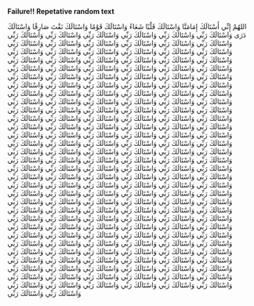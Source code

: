 **Failure!! Repetative random text**

اللهُمْ إِنِّي أَسْتَالَكَ إِمَامَنَّا وَاسْتَالَكَ قَلْبًا شَعَاءً وَاسْتَالَكَ قَوْمًا وَاسْتَالَكَ نَقْتَ صَارِقًا وَاسْتَالَكَ دَرَى وَاسْتَالَكَ رَبِّي وَاسْتَالَكَ رَبِّي وَاسْتَالَكَ رَبِّي وَاسْتَالَكَ رَبِّي وَاسْتَالَكَ رَبِّي وَاسْتَالَكَ رَبِّي وَاسْتَالَكَ رَبِّي وَاسْتَالَكَ رَبِّي وَاسْتَالَكَ رَبِّي وَاسْتَالَكَ رَبِّي وَاسْتَالَكَ رَبِّي وَاسْتَالَكَ رَبِّي وَاسْتَالَكَ رَبِّي وَاسْتَالَكَ رَبِّي وَاسْتَالَكَ رَبِّي وَاسْتَالَكَ رَبِّي وَاسْتَالَكَ رَبِّي وَاسْتَالَكَ رَبِّي وَاسْتَالَكَ رَبِّي وَاسْتَالَكَ رَبِّي وَاسْتَالَكَ رَبِّي وَاسْتَالَكَ رَبِّي وَاسْتَالَكَ رَبِّي وَاسْتَالَكَ رَبِّي وَاسْتَالَكَ رَبِّي وَاسْتَالَكَ رَبِّي وَاسْتَالَكَ رَبِّي وَاسْتَالَكَ رَبِّي وَاسْتَالَكَ رَبِّي وَاسْتَالَكَ رَبِّي وَاسْتَالَكَ رَبِّي وَاسْتَالَكَ رَبِّي وَاسْتَالَكَ رَبِّي وَاسْتَالَكَ رَبِّي وَاسْتَالَكَ رَبِّي وَاسْتَالَكَ رَبِّي وَاسْتَالَكَ رَبِّي وَاسْتَالَكَ رَبِّي وَاسْتَالَكَ رَبِّي وَاسْتَالَكَ رَبِّي وَاسْتَالَكَ رَبِّي وَاسْتَالَكَ رَبِّي وَاسْتَالَكَ رَبِّي وَاسْتَالَكَ رَبِّي وَاسْتَالَكَ رَبِّي وَاسْتَالَكَ رَبِّي وَاسْتَالَكَ رَبِّي وَاسْتَالَكَ رَبِّي وَاسْتَالَكَ رَبِّي وَاسْتَالَكَ رَبِّي وَاسْتَالَكَ رَبِّي وَاسْتَالَكَ رَبِّي وَاسْتَالَكَ رَبِّي وَاسْتَالَكَ رَبِّي وَاسْتَالَكَ رَبِّي وَاسْتَالَكَ رَبِّي وَاسْتَالَكَ رَبِّي وَاسْتَالَكَ رَبِّي وَاسْتَالَكَ رَبِّي وَاسْتَالَكَ رَبِّي وَاسْتَالَكَ رَبِّي وَاسْتَالَكَ رَبِّي وَاسْتَالَكَ رَبِّي وَاسْتَالَكَ رَبِّي وَاسْتَالَكَ رَبِّي وَاسْتَالَكَ رَبِّي وَاسْتَالَكَ رَبِّي وَاسْتَالَكَ رَبِّي وَاسْتَالَكَ رَبِّي وَاسْتَالَكَ رَبِّي وَاسْتَالَكَ رَبِّي وَاسْتَالَكَ رَبِّي وَاسْتَالَكَ رَبِّي وَاسْتَالَكَ رَبِّي وَاسْتَالَكَ رَبِّي وَاسْتَالَكَ رَبِّي وَاسْتَالَكَ رَبِّي وَاسْتَالَكَ رَبِّي وَاسْتَالَكَ رَبِّي وَاسْتَالَكَ رَبِّي وَاسْتَالَكَ رَبِّي وَاسْتَالَكَ رَبِّي وَاسْتَالَكَ رَبِّي وَاسْتَالَكَ رَبِّي وَاسْتَالَكَ رَبِّي وَاسْتَالَكَ رَبِّي وَاسْتَالَكَ رَبِّي وَاسْتَالَكَ رَبِّي وَاسْتَالَكَ رَبِّي وَاسْتَالَكَ رَبِّي وَاسْتَالَكَ رَبِّي وَاسْتَالَكَ رَبِّي وَاسْتَالَكَ رَبِّي وَاسْتَالَكَ رَبِّي وَاسْتَالَكَ رَبِّي وَاسْتَالَكَ رَبِّي وَاسْتَالَكَ رَبِّي وَاسْتَالَكَ رَبِّي وَاسْتَالَكَ رَبِّي وَاسْتَالَكَ رَبِّي وَاسْتَالَكَ رَبِّي وَاسْتَالَكَ رَبِّي وَاسْتَالَكَ رَبِّي وَاسْتَالَكَ رَبِّي وَاسْتَالَكَ رَبِّي وَاسْتَالَكَ رَبِّي وَاسْتَالَكَ رَبِّي وَاسْتَالَكَ رَبِّي وَاسْتَالَكَ رَبِّي وَاسْتَالَكَ رَبِّي وَاسْتَالَكَ رَبِّي وَاسْتَالَكَ رَبِّي وَاسْتَالَكَ رَبِّي وَاسْتَالَكَ رَبِّي وَاسْتَالَكَ رَبِّي وَاسْتَالَكَ رَبِّي وَاسْتَالَكَ رَبِّي وَاسْتَالَكَ رَبِّي وَاسْتَالَكَ رَبِّي وَاسْتَالَكَ رَبِّي وَاسْتَالَكَ رَبِّي وَاسْتَالَكَ رَبِّي وَاسْتَالَكَ رَبِّي وَاسْتَالَكَ رَبِّي وَاسْتَالَكَ رَبِّي وَاسْتَالَكَ رَبِّي وَاسْتَالَكَ رَبِّي وَاسْتَالَكَ رَبِّي وَاسْتَالَكَ رَبِّي وَاسْتَالَكَ رَبِّي وَاسْتَالَكَ رَبِّي وَاسْتَالَكَ رَبِّي وَاسْتَالَكَ رَبِّي وَاسْتَالَكَ رَبِّي وَاسْتَالَكَ رَبِّي وَاسْتَالَكَ رَبِّي وَاسْتَالَكَ رَبِّي وَاسْتَالَكَ رَبِّي وَاسْتَالَكَ رَبِّي وَاسْتَالَكَ رَبِّي وَاسْتَالَكَ رَبِّي وَاسْتَالَكَ رَبِّي وَاسْتَالَكَ رَبِّي وَاسْتَالَكَ رَبِّي وَاسْتَالَكَ رَبِّي وَاسْتَالَكَ رَبِّي وَاسْتَالَكَ رَبِّي وَاسْتَالَكَ رَبِّي وَاسْتَالَكَ رَبِّي وَاسْتَالَكَ رَبِّي وَاسْتَالَكَ رَبِّي وَاسْتَالَكَ رَبِّي وَاسْتَالَكَ رَبِّي وَاسْتَالَكَ رَبِّي وَاسْتَالَكَ رَبِّي وَاسْتَالَكَ رَبِّي وَاسْتَالَكَ رَبِّي وَاسْتَالَكَ رَبِّي وَاسْتَالَكَ رَبِّي وَاسْتَالَكَ رَبِّي وَاسْتَالَكَ رَبِّي وَاسْتَالَكَ رَبِّي وَاسْتَالَكَ رَبِّي وَاسْتَالَكَ رَبِّي وَاسْتَالَكَ رَبِّي وَاسْتَالَكَ رَبِّي وَاسْتَالَكَ رَبِّي وَاسْتَالَكَ رَبِّي وَاسْتَالَكَ رَبِّي وَاسْتَالَكَ رَبِّي وَاسْتَالَكَ رَبِّي وَاسْتَالَكَ رَبِّي وَاسْتَالَكَ رَبِّي وَاسْتَالَكَ رَبِّي وَاسْتَالَكَ رَبِّي وَاسْتَالَكَ رَبِّي وَاسْتَالَكَ رَبِّي وَاسْتَالَكَ رَبِّي وَاسْتَالَكَ رَبِّي وَاسْتَالَكَ رَبِّي وَاسْتَالَكَ رَبِّي وَاسْتَالَكَ رَبِّي وَاسْتَالَكَ رَبِّي وَاسْتَالَكَ رَبِّي وَاسْتَالَكَ رَبِّي وَاسْتَالَكَ رَبِّي وَاسْتَالَكَ رَبِّي وَاسْتَالَكَ رَبِّي
